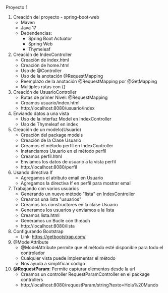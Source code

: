 Proyecto 1

1. Creación del proyecto - spring-boot-web
   - Maven
   - Java 17
   - Dependencias:
     - Spring Boot Actuator
     - Spring Web
     - Thymeleaf
2. Creación de IndexController
   - Creación de index.html
   - Creación de home.html
   - Uso de @Controller
   - Uso de la anotación @RequestMapping
   - Reemplazo de la anotación @RequestMapping por @GetMapping
   - Multiples rutas con {}
3. Creación de UsuarioController
   - Rutas de primer Nivel: @RequestMapping
   - Creamos usuario/index.html
   - http://localhost:8080/usuario/index
4. Enviando datos a una vista
   - Uso de la interfaz Model en IndexController
   - Uso de Thymeleaf en index
5. Creación de un modelo(Usuario)
   - Creación del package models
   - Creación de la Clase Usuario
   - Creamos el método perfil en IndexController
   - Instanciamos Usuario en el método perfil
   - Creamos perfil.html
   - Enviamos los datos de usuario a la vista perfil
   - http://localhost:8080/perfil
6. Usando directiva If
   - Agregamos el atributo email en Usuario
   - Agregamos la directiva If en perfil para mostrar email
7. Trabajando con varios usuarios
   - Generando un nuevo método "lista" en IndexController
   - Creamos una lista "usuarios"
   - Creamos los constructores en la clase Usuario
   - Generamos los usuarios y enviamos a la lista
   - Creamos lista.html
   - Generamos un Bucle con th:each
   - http://localhost:8080/lista
8. Configurando Bootstrap
   - Link: https://getbootstrap.com/
9. @ModelAttribute
   - @ModelAttribute permite que el método esté disponible para todo el controlador
   - Cualquier vista puede implementar el método
   - Nos ayuda a simplificar código
10. **@RequestParam**: Permite capturar elementos desde la url
    - Creamos un controller RequestParamController en el package controllers
    - http://localhost:8080/requestParam/string?texto=Hola%20Mundo